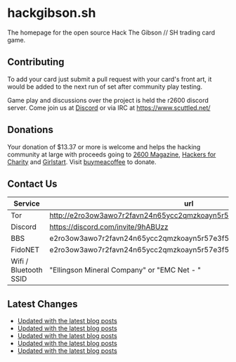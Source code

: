 # hackgibson.sh
The homepage for the open source Hack The Gibson // SH trading card game.


## Contributing

To add your card just submit a pull request with your card's front art, it would be added to the next run of set after community play testing.

Game play and discussions over the project is held the r2600 discord server. Come join us at [Discord](https://discord.com/invite/9hABUzz) or via IRC at https://www.scuttled.net/


## Donations

Your donation of $13.37 or more is welcome and helps the hacking community at large with proceeds going to [2600 Magazine](https://2600.com/), [Hackers for Charity](https://hackersforcharity.org) and [Girlstart](https://girlstart.org).  Visit [buymeacoffee](https://www.buymeacoffee.com/hackgibson.sh) to donate.


## Contact Us

Service | url
-|-
Tor | http://e2ro3ow3awo7r2favn24n65ycc2qmzkoayn5r57e3f56nvjwdcgg32ad.onion
Discord | https://discord.com/invite/9hABUzz
BBS | e2ro3ow3awo7r2favn24n65ycc2qmzkoayn5r57e3f56nvjwdcgg32ad.onion:23
FidoNET | e2ro3ow3awo7r2favn24n65ycc2qmzkoayn5r57e3f56nvjwdcgg32ad.onion:24554
Wifi / Bluetooth SSID | "Ellingson Mineral Company" or "EMC Net - <fidonet address>"

## Latest Changes
<!-- BLOG-POST-LIST:START -->
- [Updated with the latest blog posts](https://github.com/DFW2600/hackgibson.sh/commit/ae658b4c6c71bfeb288a181ce90a733e3fa3b5d2)
- [Updated with the latest blog posts](https://github.com/DFW2600/hackgibson.sh/commit/fab7fa8f71e2c16631887ca9029e3cdb91b50faa)
- [Updated with the latest blog posts](https://github.com/DFW2600/hackgibson.sh/commit/714ab9bb0a4d04268379b9abc25786fd78be6022)
- [Updated with the latest blog posts](https://github.com/DFW2600/hackgibson.sh/commit/02626eb9ab92869cea2dd45fcc8d331c0a5d9d43)
- [Updated with the latest blog posts](https://github.com/DFW2600/hackgibson.sh/commit/47a8ac93e4c1967d55a11c3760b90ac7880a3696)
<!-- BLOG-POST-LIST:END -->
